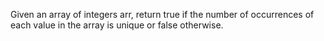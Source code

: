 Given an array of integers arr, return true if the number of occurrences of each value in the array is unique or false otherwise.